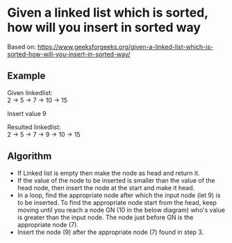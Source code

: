 # Given a linked list which is sorted, how will you insert in sorted way

Based on: https://www.geeksforgeeks.org/given-a-linked-list-which-is-sorted-how-will-you-insert-in-sorted-way/

## Example

Given linkedlist:  
2 -> 5 -> 7 -> 10 -> 15

Insert value 9

Resulted linkedlist:  
2 -> 5 -> 7 -> 9 -> 10 -> 15

## Algorithm

* If Linked list is empty then make the node as head and return it.
* If the value of the node to be inserted is smaller than the value of the head node, then insert the node at the start and make it head.
* In a loop, find the appropriate node after which the input node (let 9) is to be inserted. To find the appropriate node start from the head, keep moving until you reach a node GN (10 in the below diagram) who's value is greater than the input node. The node just before GN is the appropriate node (7).
* Insert the node (9) after the appropriate node (7) found in step 3.
